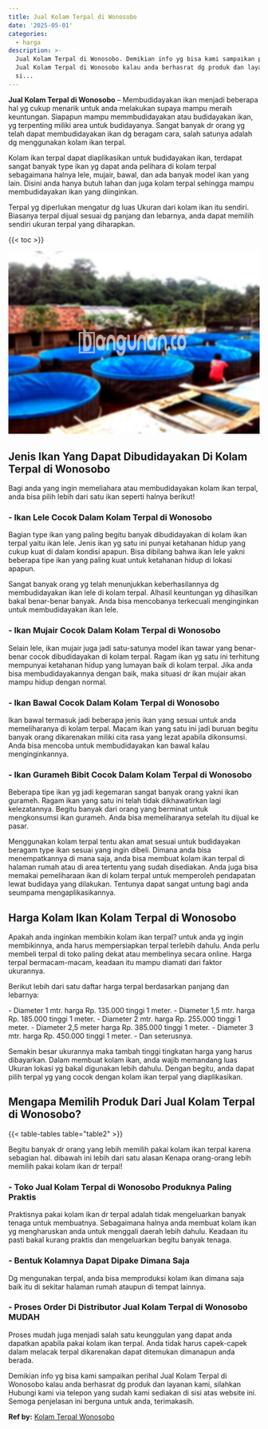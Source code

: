 ```yaml
---
title: Jual Kolam Terpal di Wonosobo
date: '2025-05-01'
categories:
  - harga
description: >-
  Jual Kolam Terpal di Wonosobo. Demikian info yg bisa kami sampaikan perihal
  Jual Kolam Terpal di Wonosobo kalau anda berhasrat dg produk dan layanan kami,
  si...
---
```


**Jual Kolam Terpal di Wonosobo** – Membudidayakan ikan menjadi beberapa hal yg cukup menarik untuk anda melakukan supaya mampu meraih keuntungan. Siapapun mampu memmbudidayakan atau budidayakan ikan, yg terpenting miliki area untuk budidayanya. Sangat banyak dr orang yg telah dapat membudidayakan ikan dg beragam cara, salah satunya adalah dg menggunakan kolam ikan terpal.

Kolam ikan terpal dapat diaplikasikan untuk budidayakan ikan, terdapat sangat banyak type ikan yg dapat anda pelihara di kolam terpal sebagaimana halnya lele, mujair, bawal, dan ada banyak model ikan yang lain. Disini anda hanya butuh lahan dan juga kolam terpal sehingga mampu membudidayakan ikan yang diinginkan.

Terpal yg diperlukan mengatur dg luas Ukuran dari kolam ikan itu sendiri. Biasanya terpal dijual sesuai dg panjang dan lebarnya, anda dapat memilih sendiri ukuran terpal yang diharapkan.

{{< toc >}}

![Jual Kolam Terpal di Wonosobo](/images/jual-kolam-terpal-37.png)

## Jenis Ikan Yang Dapat Dibudidayakan Di Kolam Terpal di Wonosobo

Bagi anda yang ingin memeliahara atau membudidayakan kolam ikan terpal, anda bisa pilih lebih dari satu ikan seperti halnya berikut!

### \- Ikan Lele Cocok Dalam Kolam Terpal di Wonosobo

Bagian type ikan yang paling begitu banyak dibudidayakan di kolam ikan terpal yaitu ikan lele. Jenis ikan yg satu ini punyai ketahanan hidup yang cukup kuat di dalam kondisi apapun. Bisa dibilang bahwa ikan lele yakni beberapa tipe ikan yang paling kuat untuk ketahanan hidup di lokasi apapun.

Sangat banyak orang yg telah menunjukkan keberhasilannya dg membudidayakan ikan lele di kolam terpal. Alhasil keuntungan yg dihasilkan bakal benar-benar banyak. Anda bisa mencobanya terkecuali menginginkan untuk membudidayakan ikan lele.

### \- Ikan Mujair Cocok Dalam Kolam Terpal di Wonosobo

Selain lele, ikan mujair juga jadi satu-satunya model ikan tawar yang benar-benar cocok dibudidayakan di kolam terpal. Ragam ikan yg satu ini terhitung mempunyai ketahanan hidup yang lumayan baik di kolam terpal. Jika anda bisa membudidayakannya dengan baik, maka situasi dr ikan mujair akan mampu hidup dengan normal.

### \- Ikan Bawal Cocok Dalam Kolam Terpal di Wonosobo

Ikan bawal termasuk jadi beberapa jenis ikan yang sesuai untuk anda memeliharanya di kolam terpal. Macam ikan yang satu ini jadi buruan begitu banyak orang dikarenakan miliki cita rasa yang lezat apabila dikonsumsi. Anda bisa mencoba untuk membudidayakan kan bawal kalau menginginkannya.

### \- Ikan Gurameh Bibit Cocok Dalam Kolam Terpal di Wonosobo

Beberapa tipe ikan yg jadi kegemaran sangat banyak orang yakni ikan gurameh. Ragam ikan yang satu ini telah tidak dikhawatirkan lagi kelezatannya. Begitu banyak dari orang yang berminat untuk mengkonsumsi ikan gurameh. Anda bisa memeliharanya setelah itu dijual ke pasar.

Menggunakan kolam terpal tentu akan amat sesuai untuk budidayakan beragam type ikan sesuai yang ingin dibeli. Dimana anda bisa menempatkannya di mana saja, anda bisa membuat kolam ikan terpal di halaman rumah atau di area tertentu yang sudah disediakan. Anda juga bisa memakai pemeliharaan ikan di kolam terpal untuk memperoleh pendapatan lewat budidaya yang dilakukan. Tentunya dapat sangat untung bagi anda seumpama mengaplikasikannya.

## Harga Kolam Ikan Kolam Terpal di Wonosobo

Apakah anda inginkan membikin kolam ikan terpal? untuk anda yg ingin membikinnya, anda harus mempersiapkan terpal terlebih dahulu. Anda perlu membeli terpal di toko paling dekat atau membelinya secara online. Harga terpal bermacam-macam, keadaan itu mampu diamati dari faktor ukurannya.

Berikut lebih dari satu daftar harga terpal berdasarkan panjang dan lebarnya:

\- Diameter 1 mtr. harga Rp. 135.000 tinggi 1 meter. - Diameter 1,5 mtr. harga Rp. 185.000 tinggi 1 meter. - Diameter 2 mtr. harga Rp. 255.000 tinggi 1 meter. - Diameter 2,5 meter harga Rp. 385.000 tinggi 1 meter. - Diameter 3 mtr. harga Rp. 450.000 tinggi 1 meter. - Dan seterusnya.

Semakin besar ukurannya maka tambah tinggi tingkatan harga yang harus dibayarkan. Dalam membuat kolam ikan, anda wajib memandang luas Ukuran lokasi yg bakal digunakan lebih dahulu. Dengan begitu, anda dapat pilih terpal yg yang cocok dengan kolam ikan terpal yang diaplikasikan.

## Mengapa Memilih Produk Dari Jual Kolam Terpal di Wonosobo?

{{< table-tables table="table2" >}}

Begitu banyak dr orang yang lebih memilih pakai kolam ikan terpal karena sebagian hal. dibawah ini lebih dari satu alasan Kenapa orang-orang lebih memilih pakai kolam ikan dr terpal!

### \- Toko Jual Kolam Terpal di Wonosobo Produknya Paling Praktis

Praktisnya pakai kolam ikan dr terpal adalah tidak mengeluarkan banyak tenaga untuk membuatnya. Sebagaimana halnya anda membuat kolam ikan yg mengharuskan anda untuk menggali daerah lebih dahulu. Keadaan itu pasti bakal kurang praktis dan mengeluarkan begitu banyak tenaga.

### \- Bentuk Kolamnya Dapat Dipake Dimana Saja

Dg mengunakan terpal, anda bisa memproduksi kolam ikan dimana saja baik itu di sekitar halaman rumah ataupun di tempat lainnya.

### \- Proses Order Di Distributor Jual Kolam Terpal di Wonosobo MUDAH

Proses mudah juga menjadi salah satu keunggulan yang dapat anda dapatkan apabila pakai kolam ikan terpal. Anda tidak harus capek-capek dalam melacak terpal dikarenakan dapat ditemukan dimanapun anda berada.

Demikian info yg bisa kami sampaikan perihal Jual Kolam Terpal di Wonosobo kalau anda berhasrat dg produk dan layanan kami, silahkan Hubungi kami via telepon yang sudah kami sediakan di sisi atas website ini. Semoga penjelasan ini berguna untuk anda, terimakasih.

**Ref by:** [Kolam Terpal Wonosobo](https://id.wikipedia.org/wiki/Kolam)
